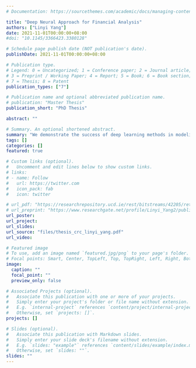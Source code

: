 ```yaml
---
# Documentation: https://sourcethemes.com/academic/docs/managing-content/

title: "Deep Neural Approach for Financial Analysis"
authors: ["Linyi Yang"]
date: 2021-11-01T00:00:00+08:00
#doi: "10.1145/3366423.3380128"

# Schedule page publish date (NOT publication's date).
publishDate: 2021-11-01T00:00:00+08:00

# Publication type.
# Legend: 0 = Uncategorized; 1 = Conference paper; 2 = Journal article;
# 3 = Preprint / Working Paper; 4 = Report; 5 = Book; 6 = Book section;
# 7 = Thesis; 8 = Patent
publication_types: ["7"]

# Publication name and optional abbreviated publication name.
# publication: "Master Thesis"
publication_short: "PhD Thesis"

abstract: ""

# Summary. An optional shortened abstract.
summary: "We demonstrate the success of deep learning methods in modeling unstructured data for financial applications, including explainable deep learning models, multi-modal multi- task learning frameworks, and counterfactual generation systems for explanations and data augmentations. "
tags: []
categories: []
featured: true

# Custom links (optional).
#   Uncomment and edit lines below to show custom links.
# links:
# - name: Follow
#   url: https://twitter.com
#   icon_pack: fab
#   icon: twitter

# url_pdf: "https://researchrepository.ucd.ie/rest/bitstreams/42205/retrieve"
# url_preprint: "https://www.researchgate.net/profile/Linyi_Yang2/publication/334655405_Leveraging_BERT_to_Improve_the_FEARS_Index_for_Stock_Forecasting/links/5d38893992851cd04683b4a9/Leveraging-BERT-to-Improve-the-FEARS-Index-for-Stock-Forecasting.pdf"
url_poster:
url_project:
url_slides:
url_source: "files/thesis_crc_linyi_yang.pdf"
url_video:

# Featured image
# To use, add an image named `featured.jpg/png` to your page's folder. 
# Focal points: Smart, Center, TopLeft, Top, TopRight, Left, Right, BottomLeft, Bottom, BottomRight.
image:
  caption: ""
  focal_point: ""
  preview_only: false

# Associated Projects (optional).
#   Associate this publication with one or more of your projects.
#   Simply enter your project's folder or file name without extension.
#   E.g. `internal-project` references `content/project/internal-project/index.md`.
#   Otherwise, set `projects: []`.
projects: []

# Slides (optional).
#   Associate this publication with Markdown slides.
#   Simply enter your slide deck's filename without extension.
#   E.g. `slides: "example"` references `content/slides/example/index.md`.
#   Otherwise, set `slides: ""`.
slides: ""
---
```

